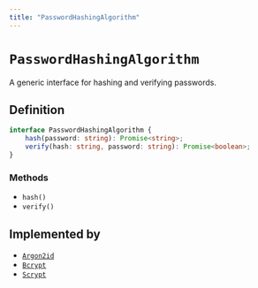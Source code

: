 ```yaml
---
title: "PasswordHashingAlgorithm"
---
```


# `PasswordHashingAlgorithm`

A generic interface for hashing and verifying passwords.

## Definition

```ts
interface PasswordHashingAlgorithm {
	hash(password: string): Promise<string>;
	verify(hash: string, password: string): Promise<boolean>;
}
```

### Methods

- `hash()`
- `verify()`

## Implemented by

- [`Argon2id`](ref:password)
- [`Bcrypt`](ref:password)
- [`Scrypt`](ref:password)
